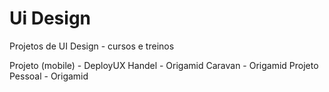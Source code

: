 # Ui Design
Projetos de UI Design - cursos e treinos

Projeto (mobile) - DeployUX
Handel - Origamid
Caravan - Origamid
Projeto Pessoal - Origamid
